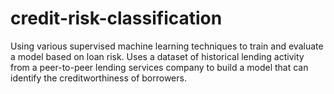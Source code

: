 # credit-risk-classification

Using various supervised machine learning techniques to train and evaluate a model based on loan risk. Uses a dataset of historical lending activity from a peer-to-peer lending services company to build a model that can identify the creditworthiness of borrowers.
